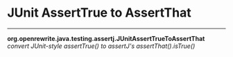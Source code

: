 # JUnit AssertTrue to AssertThat

---
**org.openrewrite.java.testing.assertj.JUnitAssertTrueToAssertThat**  
*convert JUnit-style assertTrue() to assertJ's assertThat().isTrue()*

